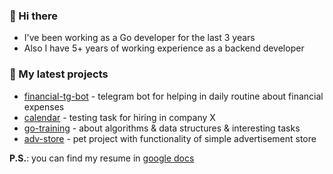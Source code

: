 ### 👋 Hi there
- I've been working as a Go developer for the last 3 years
- Also I have 5+ years of working experience as a backend developer


### 🌱 My latest projects

- [financial-tg-bot](https://github.com/SaenkoDmitry/financial-tg-bot) - telegram bot for helping in daily routine about financial expenses
- [calendar](https://github.com/SaenkoDmitry/calendar) - testing task for hiring in company X
- [go-training](https://github.com/SaenkoDmitry/go-training) - about algorithms & data structures & interesting tasks
- [adv-store](https://github.com/SaenkoDmitry/adv-app) - pet project with functionality of simple advertisement store

**P.S.**: you can find my resume in [google docs](https://docs.google.com/document/d/1-jesZbzQwrMMGQ_1b5k-FzLp85yn1xHf6IkZDMh73A8)

<!--

Here are some ideas to get you started:

- 🔭 I’m currently working on ...
- 🌱 I’m currently learning ...
- 👯 I’m looking to collaborate on ...
- 🤔 I’m looking for help with ...
- 💬 Ask me about ...
- 📫 How to reach me: ...
- 😄 Pronouns: ...
- ⚡ Fun fact: ...
-->

